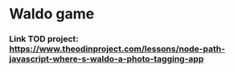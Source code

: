# Waldo game

### Link TOD project: https://www.theodinproject.com/lessons/node-path-javascript-where-s-waldo-a-photo-tagging-app
